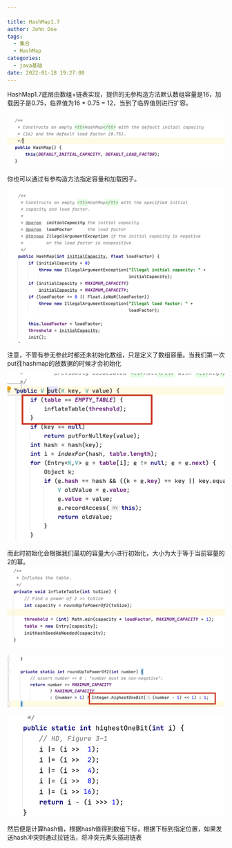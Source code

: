 ```yaml
---

title: HashMap1.7
author: John Doe
tags:
  - 集合
  - HashMap
categories:
  - java基础
date: 2022-01-18 19:27:00
---
```

HashMap1.7底层由数组+链表实现，提供的无参构造方法默认数组容量是16，加载因子是0.75，临界值为16 * 0.75 = 12，当到了临界值则进行扩容。

![upload successful](../images/pasted-4.png)

你也可以通过有参构造方法指定容量和加载因子。

![upload successful](../images/pasted-5.png)

注意，不管有参无参此时都还未初始化数组，只是定义了数组容量。当我们第一次put往hashmap的放数据的时候才会初始化

 ![upload successful](../images/pasted-6.png)

而此时初始化会根据我们最初的容量大小进行初始化，大小为大于等于当前容量的2的幂。
 ![upload successful](../images/pasted-7.png)
 
 
 ![upload successful](../images/pasted-8.png)
 
 
 ![upload successful](../images/pasted-9.png)
 
 然后便是计算hash值，根据hash值得到数组下标，根据下标到指定位置，如果发送hash冲突则通过拉链法，将冲突元素头插进链表